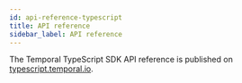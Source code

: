 ```yaml
---
id: api-reference-typescript
title: API reference
sidebar_label: API reference
---
```


The Temporal TypeScript SDK API reference is published on [typescript.temporal.io](https://typescript.temporal.io).
